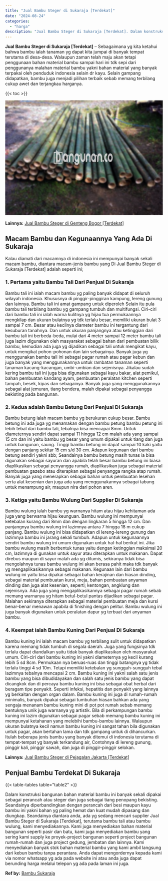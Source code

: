 ```yaml
---
title: "Jual Bambu Steger di Sukaraja [Terdekat]"
date: "2024-08-24"
categories: 
  - "harga"
description: "Jual Bambu Steger di Sukaraja [Terdekat]. Dalam konstruksi bangunan bahan material bambu ini banyak sekali dipakai sebagai perancah atau steger dan juga seba..."
---
```


**Jual Bambu Steger di Sukaraja \[Terdekat\]** – Sebagaimana yg kita ketahui bahwa bambu ialah tanaman yg dapat kita jumpai di banyak tempat terutama di desa-desa. Walaupun zaman telah maju akan tetapi penggunaan bahan material bambu sampai hari ini tdk sepi dari penggunanya malahan material bambu yakni bahan material yang banyak terpakai oleh penduduk indonesia selain dr kayu. Selain gampang didapatkan, bambu juga menjadi pilihan terbaik sebab memang terbilang cukup awet dan terjangkau harganya.

{{< toc >}}

![Jual Bambu Steger di Sukaraja [Terdekat]](/images/jual-bambu-tali-29.png)

**Lainnya:** [Jual Bambu Steger di Genteng Bogor \[Terdekat\]](https://bambu.bangunan.co/jual-bambu-steger-di-genteng-bogor-terdekat/)

## Macam Bambu dan Kegunaannya Yang Ada Di Sukaraja

Kalau diamati dari macamnya di indonesia ini mempunyai banyak sekali macam bambu, diantara macam-jenis bambu yang Di Jual Bambu Steger di Sukaraja \[Terdekat\] adalah seperti ini;

### 1\. Pertama yaitu Bambu Tali Dari Penjual Di Sukaraja

Bambu tali ini ialah macam bambu yg paling banyak didapat di seluruh wilayah indonesia. Khususnya di pinggir-pinggiran kampung, lereng gunung dan lainnya. Bambu tali ini amat gampang untuk diperoleh Selain itu pula bambu tali terbilang bambu yg gampang tumbuh dan multifungsi. Ciri-ciri dari bambu tali ini ialah warna kulitnya yg hijau tua permukaannya mengkilap dan ukuran bulatnya yg tdk terlalu besar, memiliki ukuran bulat 3 sampai 7 cm. Besar atau kecilnya diameter bambu ini tergantung dari kesuburan tanahnya. Dan untuk ukuran panjangnya atau ketinggian dari bambu tali ini berbeda-beda, mulai dari 4 meter sampai 12 meter bambu tali juga lazim digunakan oleh masyarakat sebagai bahan dari pembuatan bilik bambu, kemudian ada juga yg dijadikan sebagai tali untuk mengikat kayu, untuk mengikat pohon-pohonan dan lain sebagainya. Banyak juga yg menggunakan bambu tali ini sebagai pagar rumah atau pagar kebun dan juga banyak yang menggunakannya untuk rambatan tanaman seperti tanaman kacang-kacangan, umbi-umbian dan sejenisnya. Jikalau sudah kering bambu tali ini juga bisa digunakan sebagai kayu bakar, alat pemikul, bahan pembuatan kandang ayam, pembuatan peralatan kitchen seperti tampah, besek, kipas dan sebagainya. Banyak juga yang menggunakannya sebagai alat jemuran, tiang bendera, malah dipakai sebagai penyangga bekisting pada bangunan.

### 2\. Kedua adalah Bambu Betung Dari Penjual Di Sukaraja

Bambu betung ialah macam bambu yg berukuran cukup besar. Bambu betung ini ada juga yg menamakan dengan bambu petung bambu petung ini lebih tebal dari bambu tali, tebalnya bisa mencapai 8mm. Untuk diameternya sendiri dapat sampai 11 hingga 12 cm malah ada yang sampai 15 cm dan ini yaitu bambu yg besar yang umum dipakai untuk tiang dan juga untuk bangunan, saung. Tinggi bambu betung ini dapat sampai 10 kaki yaitu dengan panjang sekitar 15 cm s/d 30 cm. Adapun kegunaan dari bambu betung sendiri yakni sbb; Seandainya bambu betung masih tunas ia bisa digunakan sebagai sayuran dan apabila telah besar bambu betung ini biasa diaplikasikan sebagai penyangga rumah, diaplikasikan juga sebagai material pembuatan gazebo atau diterapkan sebagai penyangga rangka atap rumah. Banyak juga yang menerapkan sebagai bahan untuk pembuatan lesehan serta alat kesenian dan juga ada yang menggunakannya sebagai tabung untuk menampung air, maupun nira dari pohon aren.

### 3\. Ketiga yaitu Bambu Wulung Dari Supplier Di Sukaraja

Bambu wulung ialah bambu yg warnanya hitam atau hijau kehitaman ada juga yang berwarna hijau keunguan. Bambu wulung ini mempunyai ketebalan kurang dari 8mm dan dengan lingkaran 5 hingga 12 cm. Dan panjangnya bambu wulung ini lazimnya antara 7 hingga 18 m cukup panjang. Bambu wulung ini bisa didapatkan di lereng-lereng gunung dan lazimnya bambu ini jarang sekali tumbuh. Adapun untuk kegunaannya sendiri bambu wulung ini umum digunakan untuk hal-hal berikut ini. Jika bambu wulung masih berbentuk tunas yaitu dengan ketinggian maksimal 20 cm, lazimnya di gunakan untuk sayur atau diterapkan untuk makanan. Dapat direbus maupun di sayur malah ada yg ditumis, sekiranya tidak bisa mengolahnya tunas bambu wulung ini akan berasa pahit maka tdk banyak yg mengaplikasikannya sebagai makanan. Kegunaan lain dari bambu wulung ini yaitu bisa dipakai sebagai bahan kerajinan dan hiasan dinding, sebagai material pembuatan kursi, meja, bahan pembuatan anyaman dinding dan juga alat kesenian, seperti; kentongan, angklung dan sejenisnya. Ada juga yang mengaplikasikannya sebagai pagar rumah sebab memang warnanya yg hitam betul-betul pantas dijadikan sebagai pagar. Malahan sekiranya diterapkan sebagai material pembuatan meja dan kursi benar-benar menawan apabila di finishing dengan pelitur. Bambu wulung ini juga banyak digunakan untuk peralatan dapur yg terbuat dari anyaman bambu.

### 4\. Keempat ialah Bambu Kuning Dari Penjual Di Sukaraja

Bambu kuning ini ialah macam bambu yg terbilang sulit untuk didapatkan karena memang tidak tumbuh di segala daerah. Juga yang fungsinya tdk terlalu dapat diandalkan yaitu tidak banyak diaplikasikan oleh masyarakat umum. Ciri-ciri dari bambu kuning ini yakni diameternya yg kecil kurang lebih 5 sd 8cm. Permukaan nya beruas-ruas dan tinggi batangnya yg tidak terlalu tinggi 4 sd 10m. Tetapi memiliki ketebalan yg sungguh-sungguh tebal lazimnya tebalnya mencapai 2 cm. Bambu kuning ini yakni salah satu jenis bambu yang bisa dibudidayakan dan salah satu jenis bambu yang dapat dicangkok dan di percaya bambu kuning ini bisa sebagai obat herbal dari beragam tipe penyakit. Seperti infeksi, hepatitis dan penyakit yang lainnya yg berkaitan dengan organ dalam. Bambu kuning ini juga di rumah-rumah minimalis, banyak dipakai sebagai tumbuhan hiasan bahkan ada yang sengaja menanam bambu kuning mini di pot pot rumah sebab memang bentuknya unik juga warnanya yg artistik. Bila di perkampungan bambu kuning ini lazim digunakan sebagai pagar sebab memang bambu kuning ini mempunyai ketahanan yang melebihi bambu-bambu lainnya. Walaupun ukuran bulatnya kecil namun bambu kuning ini sangat tahan bila digunakan untuk pagar, akan bertahan lama dan tdk gampang untuk di dihancurkan. Itulah beberapa jenis bambu yang banyak ditemui di indonesia terutama di tempat-tempat yg banyak terkandung air, Contohnya di lereng gunung, pinggir kali, pinggir sawah, dan juga di pinggir-pinggir selokan.

**Lainnya:** [Jual Bambu Steger di Pejagalan Jakarta \[Terdekat\]](https://bambu.bangunan.co/jual-bambu-steger-di-pejagalan-jakarta-terdekat/)

## Penjual Bambu Terdekat Di Sukaraja

{{< table-tables table="table2" >}}

Dalam konstruksi bangunan bahan material bambu ini banyak sekali dipakai sebagai perancah atau steger dan juga sebagai tiang penopang bekisting. Seandainya diperbandingkan dengan perancah dari besi maupun kayu bambu ini yakni bahan yg paling hemat dan kuat mudah dipasang dan diungkap. Seandainya diantara anda, ada yg sedang mencari supplier Jual Bambu Steger di Sukaraja \[Terdekat\], terutama bambu tali atau bambu wulung, kami menyediakannya. Kami juga menyediakan bahan material bangunan seperti pasir dan batu, kami juga menyediakan bambu yang sering kami supply ke proyek-project bangunan seperti project bangunan rumah-rumah dan juga project gedung, jembatan dan lainnya. Kami menyediakan banyak stok bahan material bambu yang kami ambil langsung dari kebun bambu tanpa perantara. Anda dapat mengordernya kepada kami via nomor whatsapp yg ada pada website ini atau anda juga dapat berunding harga melalui telepon yg ada pada laman ini juga.

**Ref by:** [Bambu Sukaraja](https://id.wikipedia.org/wiki/Bambu)
